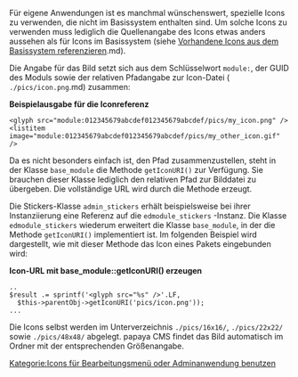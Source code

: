 
Für eigene Anwendungen ist es manchmal wünschenswert, spezielle Icons zu verwenden, die nicht im Basissystem enthalten sind. Um solche Icons zu verwenden muss lediglich die Quellenangabe des Icons etwas anders aussehen als für Icons im Basissystem (siehe [Vorhandene Icons aus dem Basissystem referenzieren](/Vorhandene_Icons_aus_dem_Basissystem_referenzieren.md).md).

Die Angabe für das Bild setzt sich aus dem Schlüsselwort `module:`, der GUID des Moduls sowie der relativen Pfadangabe zur Icon-Datei ( `./pics/icon.png`.md) zusammen:

**Beispielausgabe für die Iconreferenz**

~~~~ {.xml}
<glyph src="module:012345679abcdef012345679abcdef/pics/my_icon.png" />
<listitem image="module:012345679abcdef012345679abcdef/pics/my_other_icon.gif" />
~~~~

Da es nicht besonders einfach ist, den Pfad zusammenzustellen, steht in der Klasse `base_module` die Methode `getIconURI()` zur Verfügung. Sie brauchen dieser Klasse lediglich den relativen Pfad zur Bilddatei zu übergeben. Die vollständige URL wird durch die Methode erzeugt.

Die Stickers-Klasse `admin_stickers` erhält beispielsweise bei ihrer Instanziierung eine Referenz auf die `edmodule_stickers` -Instanz. Die Klasse `edmodule_stickers` wiederum erweitert die Klasse `base_module`, in der die Methode `getIconURI()` implementiert ist. Im folgenden Beispiel wird dargestellt, wie mit dieser Methode das Icon eines Pakets eingebunden wird:

**Icon-URL mit base_module::getIconURI() erzeugen**

~~~~ {.php}
..
$result .= sprintf('<glyph src="%s" />'.LF,
  $this->parentObj->getIconURI('pics/icon.png'));
...
~~~~

Die Icons selbst werden im Unterverzeichnis `./pics/16x16/`, `./pics/22x22/` sowie `./pics/48x48/` abgelegt. papaya CMS findet das Bild automatisch im Ordner mit der entsprechenden Größenangabe.

[Kategorie:Icons für Bearbeitungsmenü oder Adminanwendung benutzen](export_de/Kategorie:Icons_für_Bearbeitungsmenü_oder_Adminanwendung_benutzen.md)